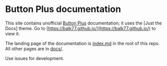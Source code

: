 # Button Plus documentation

This site contains unofficial [Button Plus](https://button.plus/) documentation; it uses the [Just the Docs] theme. Go to [https://balk77.github.io/](https://balk77.github.io/) to view it.

The landing page of the documentation is [index.md](index.md) in the root of this repo. All other pages are in [docs/](docs/).

Use issues for development.
